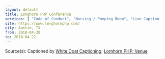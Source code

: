 ```yaml
---
layout: default
title: Longhorn PHP Conference
services: [ "Code of Conduct", "Nursing / Pumping Room", "Live Captioning", "Restrooms: All-Gender / Gender-Neutral", "Mobility Access" ]
site: https://www.longhornphp.com/
city: Austin, TX
from: 2018-04-20
to: 2018-04-22 
---
```


Source(s): Captioned by [White Coat Captioning](http://www.whitecoatcaptioning.com/); [Lornhorn PHP: Venue](https://www.longhornphp.com/venue/)